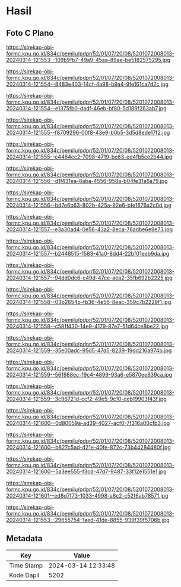 # Hasil

## Foto C Plano

https://sirekap-obj-formc.kpu.go.id/834c/pemilu/pdpr/52/01/07/20/08/5201072008013-20240314-121553--109b9fb7-49a9-45aa-89ae-be5182575295.jpg

https://sirekap-obj-formc.kpu.go.id/834c/pemilu/pdpr/52/01/07/20/08/5201072008013-20240314-121554--8483e403-14cf-4a98-b9a4-9fe161ca7d2c.jpg

https://sirekap-obj-formc.kpu.go.id/834c/pemilu/pdpr/52/01/07/20/08/5201072008013-20240314-121554--e1375fb0-dadf-46eb-bf80-5d189f263ab7.jpg

https://sirekap-obj-formc.kpu.go.id/834c/pemilu/pdpr/52/01/07/20/08/5201072008013-20240314-121555--f8709296-00f8-43e9-b0b5-3d5d8ede17f2.jpg

https://sirekap-obj-formc.kpu.go.id/834c/pemilu/pdpr/52/01/07/20/08/5201072008013-20240314-121555--c4464cc2-7098-4719-bc63-ed4fb5ce2b44.jpg

https://sirekap-obj-formc.kpu.go.id/834c/pemilu/pdpr/52/01/07/20/08/5201072008013-20240314-121556--d1f431ea-8aba-4556-958a-b04fe31a6a79.jpg

https://sirekap-obj-formc.kpu.go.id/834c/pemilu/pdpr/52/01/07/20/08/5201072008013-20240314-121556--bd7e6b63-802b-425a-92e6-bfe1676a2c0d.jpg

https://sirekap-obj-formc.kpu.go.id/834c/pemilu/pdpr/52/01/07/20/08/5201072008013-20240314-121557--e3a30ad4-0e56-43a2-8eca-76adbe6e9e73.jpg

https://sirekap-obj-formc.kpu.go.id/834c/pemilu/pdpr/52/01/07/20/08/5201072008013-20240314-121557--b2448515-1583-41a0-8dd4-22bf01eeb9da.jpg

https://sirekap-obj-formc.kpu.go.id/834c/pemilu/pdpr/52/01/07/20/08/5201072008013-20240314-121557--94dd0de6-c49d-47ce-aea2-35fb692b2225.jpg

https://sirekap-obj-formc.kpu.go.id/834c/pemilu/pdpr/52/01/07/20/08/5201072008013-20240314-121558--03b2654b-fb36-4e56-8eac-359c7b2229f1.jpg

https://sirekap-obj-formc.kpu.go.id/834c/pemilu/pdpr/52/01/07/20/08/5201072008013-20240314-121558--c581f430-14e9-4179-87e7-51d64ce8be22.jpg

https://sirekap-obj-formc.kpu.go.id/834c/pemilu/pdpr/52/01/07/20/08/5201072008013-20240314-121559--35e00adc-95d5-47d5-8239-19dd216a974b.jpg

https://sirekap-obj-formc.kpu.go.id/834c/pemilu/pdpr/52/01/07/20/08/5201072008013-20240314-121559--561988ec-19c4-4899-93a6-e5870ee839ca.jpg

https://sirekap-obj-formc.kpu.go.id/834c/pemilu/pdpr/52/01/07/20/08/5201072008013-20240314-121559--3c96721d-ccf2-49e5-9c10-ceb19903f43f.jpg

https://sirekap-obj-formc.kpu.go.id/834c/pemilu/pdpr/52/01/07/20/08/5201072008013-20240314-121600--0d80059a-ad39-4027-acf0-7f316a00cfb3.jpg

https://sirekap-obj-formc.kpu.go.id/834c/pemilu/pdpr/52/01/07/20/08/5201072008013-20240314-121600--b827c5ad-d21e-40fe-872c-73b44284480f.jpg

https://sirekap-obj-formc.kpu.go.id/834c/pemilu/pdpr/52/01/07/20/08/5201072008013-20240314-121600--5a3ee555-f3cd-47d7-9487-33f12e1551e1.jpg

https://sirekap-obj-formc.kpu.go.id/834c/pemilu/pdpr/52/01/07/20/08/5201072008013-20240314-121601--ed8d7f73-1033-4998-a8c2-c52f6ab78571.jpg

https://sirekap-obj-formc.kpu.go.id/834c/pemilu/pdpr/52/01/07/20/08/5201072008013-20240314-121553--29655754-1aed-41de-8855-939f39f5706b.jpg


## Metadata

| Key        | Value               |
| ---------- | ------------------- |
| Time Stamp | 2024-03-14 12:33:48 |
| Kode Dapil | 5202                |



